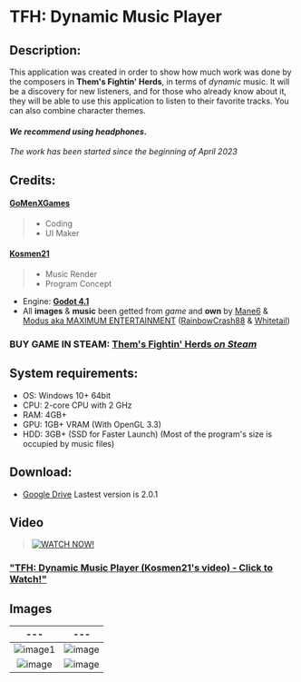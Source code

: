 # TFH: Dynamic Music Player

## Description:
This application was created in order to show how much work was done by the composers in **Them's Fightin' Herds**, in terms of _dynamic_ music. 
It will be a discovery for new listeners, and for those who already know about it, they will be able to use this application to listen to their favorite tracks. 
You can also combine character themes. 
#### **_We recommend using headphones_**.


_The work has been started since the beginning of April 2023_


## Credits:
#### [GoMenXGames](https://github.com/GoMenXGames)
> - Coding
> - UI Maker

#### [Kosmen21](https://www.youtube.com/c/Kosmen21)
> - Music Render
> - Program Concept

- Engine: [**Godot 4.1**](https://godotengine.org/)
- All **images** & **music** been getted from _game_ and **own** by [Mane6](https://www.mane6.com/) & [Modus aka MAXIMUM ENTERTAINMENT](https://modusgames.com/) ([RainbowCrash88](https://www.youtube.com/RainbowCrash88) & [Whitetail](https://www.youtube.com/@WhitetailMusic))

### BUY GAME IN STEAM: [Them's Fightin' Herds _on Steam_](https://store.steampowered.com/app/574980/Thems_Fightin_Herds/)

## System requirements:
- OS: Windows 10+ 64bit
- CPU: 2-core CPU with 2 GHz
- RAM: 4GB+
- GPU: 1GB+ VRAM (With OpenGL 3.3)
- HDD: 3GB+ (SSD for Faster Launch) (Most of the program's size is occupied by music files)

## Download:
-  [Google Drive](https://drive.google.com/drive/folders/1e-sJHB-511NZR43Xj7vNI6uiOwyd2lsa?usp=drive_link) Lastest version is 2.0.1

## Video

> [![WATCH NOW!](http://img.youtube.com/vi/B5D9NRB6o7I/0.jpg)](http://www.youtube.com/watch?v=B5D9NRB6o7I "YouTube video - Click to Watch!")
### ["TFH: Dynamic Music Player \(Kosmen21's video\) - Click to Watch!"](http://www.youtube.com/watch?v=B5D9NRB6o7I "YouTube video - Click to Watch!")

## Images
| --- | --- |
| :---: | :---: |
| ![image1](https://github.com/GoMenXGames/TFH-Dynamic-Music-Player/assets/46220650/cab3e437-76d0-4829-b9e7-8eaa86e30311) | ![image](https://github.com/GoMenXGames/TFH-Dynamic-Music-Player/assets/46220650/1841a730-72c3-4fff-990f-d54919acba01) |
| ![image](https://github.com/GoMenXGames/TFH-Dynamic-Music-Player/assets/46220650/c5f111aa-7291-43e9-ade2-4ab9097959cd) | ![image](https://github.com/GoMenXGames/TFH-Dynamic-Music-Player/assets/46220650/b9a75fc7-9f95-463d-876f-9a136cbc7ed7) | 
